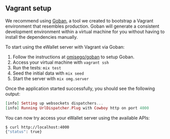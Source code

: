 ## Vagrant setup

We recommend using [Goban](https://github.com/omisego/goban), a tool we created to bootstrap a Vagrant environment that resembles production. Goban will generate a consistent development environment within a virtual machine for you without having to install the dependencies manually.

To start using the eWallet server with Vagrant via Goban:

1. Follow the instructions at [omisego/goban](https://github.com/omisego/goban) to setup Goban.
1. Access your virtual machine with `vagrant ssh`
2. Run the tests: `mix test`
3. Seed the initial data with `mix seed`
4. Start the server with `mix omg.server`

Once the application started successfully, you should see the following output:

```elixir
[info] Setting up websockets dispatchers...
[info] Running UrlDispatcher.Plug with Cowboy http on port 4000
```

You can now try access your eWallet server using the available APIs:

```bash
$ curl http://localhost:4000
{"status": true}
```
